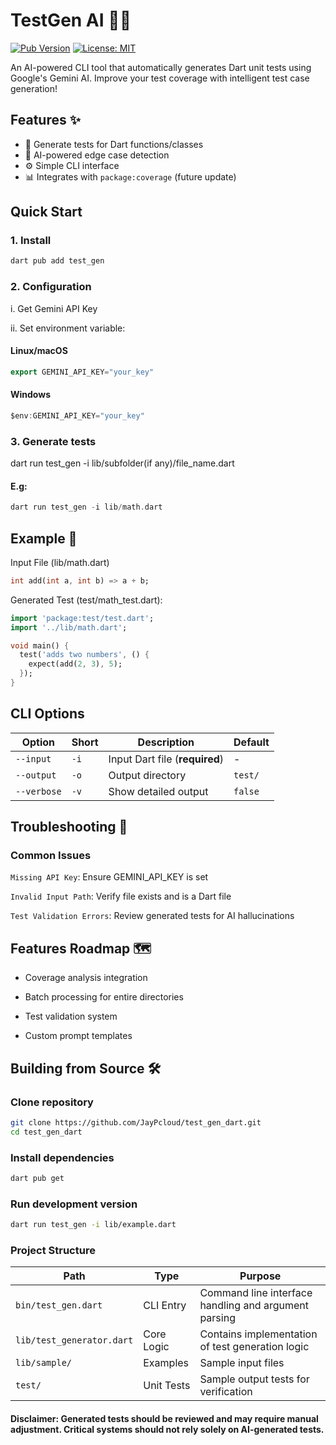 # TestGen AI 🤖🧪

[![Pub Version](https://img.shields.io/pub/v/test_gen_ai)](https://pub.dev/packages/test_gen)
[![License: MIT](https://img.shields.io/badge/License-MIT-yellow.svg)](https://opensource.org/licenses/MIT)

An AI-powered CLI tool that automatically generates Dart unit tests using Google's Gemini AI. Improve your test coverage with intelligent test case generation!

## Features ✨

- 🚀 Generate tests for Dart functions/classes
- 🧠 AI-powered edge case detection
- ⚙️ Simple CLI interface
- 📊 Integrates with `package:coverage` (future update)


## Quick Start
### 1. Install
```dart
dart pub add test_gen
```

### 2. Configuration
i. Get Gemini API Key

ii. Set environment variable:
#### Linux/macOS
```dart
export GEMINI_API_KEY="your_key"
```
#### Windows
```dart
$env:GEMINI_API_KEY="your_key"
```

### 3. Generate tests
dart run test_gen -i lib/subfolder(if any)/file_name.dart
#### E.g:
```dart
dart run test_gen -i lib/math.dart
```

## Example 🧪
Input File (lib/math.dart)
```dart
int add(int a, int b) => a + b;
```
Generated Test (test/math_test.dart):
```dart
import 'package:test/test.dart';
import '../lib/math.dart';

void main() {
  test('adds two numbers', () {
    expect(add(2, 3), 5);
  });
}
```

## CLI Options

| Option         | Short | Description                  | Default     |
|----------------|-------|------------------------------|-------------|
| `--input`      | `-i`  | Input Dart file (**required**) | -           |
| `--output`     | `-o`  | Output directory             | `test/`     |
| `--verbose`    | `-v`  | Show detailed output         | `false`     |

## Troubleshooting 🚨
### Common Issues
`Missing API Key`: Ensure GEMINI_API_KEY is set

`Invalid Input Path`: Verify file exists and is a Dart file

`Test Validation Errors`: Review generated tests for AI hallucinations

## Features Roadmap 🗺️
- Coverage analysis integration

- Batch processing for entire directories

- Test validation system

- Custom prompt templates

## Building from Source 🛠️
### Clone repository
```bash
git clone https://github.com/JayPcloud/test_gen_dart.git
cd test_gen_dart
```

### Install dependencies
```bash
dart pub get
```
### Run development version
```bash
dart run test_gen -i lib/example.dart
```
### Project Structure

| Path                          | Type             | Purpose                                                                 |
|-------------------------------|------------------|-------------------------------------------------------------------------|
| `bin/test_gen.dart`           | CLI Entry        | Command line interface handling and argument parsing                    |
| `lib/test_generator.dart`     | Core Logic       | Contains implementation of test generation logic                        |
| `lib/sample/`                 | Examples         | Sample input files                                                      |
| `test/`                       | Unit Tests       | Sample output tests for verification                                    |


#### Disclaimer: Generated tests should be reviewed and may require manual adjustment. Critical systems should not rely solely on AI-generated tests.
